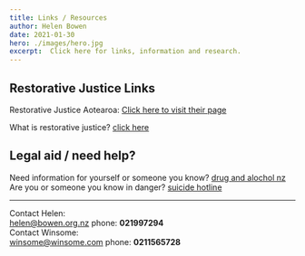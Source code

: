 ```yaml
---
title: Links / Resources
author: Helen Bowen
date: 2021-01-30
hero: ./images/hero.jpg
excerpt:  Click here for links, information and research.
---
```



## Restorative Justice Links

Restorative Justice Aotearoa:
[Click here to visit their page](https://www.example.com)

What is restorative justice?
[click here](https://www.example.com)

## Legal aid / need help?

Need information for yourself or someone you know?
[drug and alochol nz](https://www.example.com) <br />
Are you or someone you know in danger?
[suicide hotline](https://www.example.com)

---

Contact Helen: <br />
[helen@bowen.org.nz](mailto:helen@bowen.org.nz)
phone: **021997294** <br />
Contact Winsome: <br />
[winsome@winsome.com](mailto:helen@bowen.org.nz)
phone: **0211565728**







